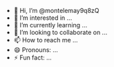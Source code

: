 - 👋 Hi, I’m @montelemay9q8zQ
- 👀 I’m interested in ...
- 🌱 I’m currently learning ...
- 💞️ I’m looking to collaborate on ...
- 📫 How to reach me ...
- 😄 Pronouns: ...
- ⚡ Fun fact: ...

<!---
montelemay9q8zQ/montelemay9q8zQ is a ✨ special ✨ repository because its `README.md` (this file) appears on your GitHub profile.
You can click the Preview link to take a look at your changes.
--->

